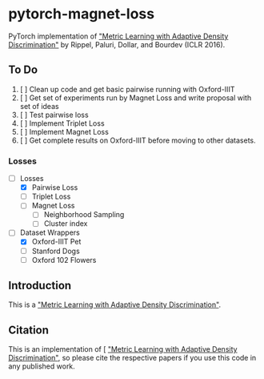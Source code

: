 # pytorch-magnet-loss
PyTorch implementation of ["Metric Learning with Adaptive Density Discrimination"](https://arxiv.org/pdf/1511.05939.pdf) by Rippel, Paluri, Dollar, and Bourdev (ICLR 2016).

## To Do

1. [ ] Clean up code and get basic pairwise running with Oxford-IIIT
2. [ ] Get set of experiments run by Magnet Loss and write proposal with set of ideas
3. [ ] Test pairwise loss
4. [ ] Implement Triplet Loss
5. [ ] Implement Magnet Loss
6. [ ] Get complete results on Oxford-IIIT before moving to other datasets.

### Losses

- [ ] Losses
    - [x] Pairwise Loss
    - [ ] Triplet Loss
    - [ ] Magnet Loss
        - [ ]  Neighborhood Sampling
        - [ ] Cluster index
- [ ] Dataset Wrappers
    - [x] Oxford-IIIT Pet
    - [ ] Stanford Dogs
    - [ ] Oxford 102 Flowers

## Introduction

This is a ["Metric Learning with Adaptive Density Discrimination"](https://arxiv.org/pdf/1511.05939.pdf).

## Citation

This is an implementation of [ ["Metric Learning with Adaptive Density Discrimination"](https://arxiv.org/pdf/1511.05939.pdf),
so please cite the respective papers if you use this code in any published work.
